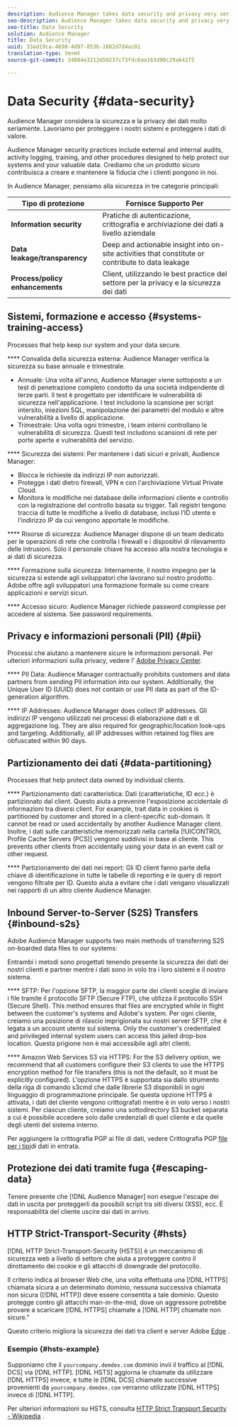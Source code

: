 ```yaml
---
description: Audience Manager takes data security and privacy very seriously. We work to keep our systems secure and protect your valuable data.
seo-description: Audience Manager takes data security and privacy very seriously. We work to keep our systems secure and protect your valuable data.
seo-title: Data Security
solution: Audience Manager
title: Data Security
uuid: 33ad19ca-4690-4d97-853b-1882d7d4ac01
translation-type: tm+mt
source-git-commit: 34884e3212d50237c73fdc6aa163d90c29a642f5

---
```



# Data Security {#data-security}

Audience Manager considera la sicurezza e la privacy dei dati molto seriamente. Lavoriamo per proteggere i nostri sistemi e proteggere i dati di valore.

Audience Manager security practices include external and internal audits, activity logging, training, and other procedures designed to help protect our systems and your valuable data. Crediamo che un prodotto sicuro contribuisca a creare e mantenere la fiducia che i clienti pongono in noi.

In Audience Manager, pensiamo alla sicurezza in tre categorie principali:

| Tipo di protezione | Fornisce Supporto Per |
|---|---|
| **Information security** | Pratiche di autenticazione, crittografia e archiviazione dei dati a livello aziendale |
| **Data leakage/transparency** | Deep and actionable insight into on-site activities that constitute or contribute to data leakage |
| **Process/policy enhancements** | Client, utilizzando le best practice del settore per la privacy e la sicurezza dei dati |

## Sistemi, formazione e accesso {#systems-training-access}

Processes that help keep our system and your data secure.

**** Convalida della sicurezza esterna:  Audience Manager verifica la sicurezza su base annuale e trimestrale.

* Annuale: Una volta all'anno, Audience Manager viene sottoposto a un test di penetrazione completo condotto da una società indipendente di terze parti. Il test è progettato per identificare le vulnerabilità di sicurezza nell'applicazione. I test includono la scansione per script intersito, iniezioni SQL, manipolazione dei parametri del modulo e altre vulnerabilità a livello di applicazione.
* Trimestrale: Una volta ogni trimestre, i team interni controllano le vulnerabilità di sicurezza. Questi test includono scansioni di rete per porte aperte e vulnerabilità del servizio.

**** Sicurezza dei sistemi:  Per mantenere i dati sicuri e privati, Audience Manager:

* Blocca le richieste da indirizzi IP non autorizzati.
* Protegge i dati dietro firewall, VPN e con l'archiviazione Virtual Private Cloud.
* Monitora le modifiche nei database delle informazioni cliente e controllo con la registrazione del controllo basata su trigger. Tali registri tengono traccia di tutte le modifiche a livello di database, inclusi l’ID utente e l’indirizzo IP da cui vengono apportate le modifiche.

**** Risorse di sicurezza:  Audience Manager dispone di un team dedicato per le operazioni di rete che controlla i firewall e i dispositivi di rilevamento delle intrusioni. Solo il personale chiave ha accesso alla nostra tecnologia e ai dati di sicurezza.

**** Formazione sulla sicurezza:  Internamente, il nostro impegno per la sicurezza si estende agli sviluppatori che lavorano sul nostro prodotto. Adobe offre agli sviluppatori una formazione formale su come creare applicazioni e servizi sicuri.

**** Accesso sicuro:  Audience Manager richiede password complesse per accedere al sistema. See password requirements.[](../../reference/password-requirements.md)

## Privacy e informazioni personali (PII) {#pii}

Processi che aiutano a mantenere sicure le informazioni personali. Per ulteriori informazioni sulla privacy, vedere l' [Adobe Privacy Center](https://www.adobe.com/privacy/advertising-services.html).

**** PII Data:  Audience Manager contractually prohibits customers and data partners from sending PII information into our system. Additionally, the Unique User ID (UUID) does not contain or use PII data as part of the ID-generation algorithm.

**** IP Addresses:  Audience Manager does collect IP addresses. Gli indirizzi IP vengono utilizzati nei processi di elaborazione dati e di aggregazione log. They are also required for geographic/location look-ups and targeting. Additionally, all IP addresses within retained log files are obfuscated within 90 days.

## Partizionamento dei dati {#data-partitioning}

Processes that help protect data owned by individual clients.

**** Partizionamento dati caratteristica:  Dati (caratteristiche, ID ecc.) è partizionato dal client. Questo aiuta a prevenire l'esposizione accidentale di informazioni tra diversi client. For example, trait data in cookies is partitioned by customer and stored in a client-specific sub-domain. It cannot be read or used accidentally by another Audience Manager client. Inoltre, i dati sulle caratteristiche memorizzati nella cartella [!UICONTROL Profile Cache Servers (PCS)] vengono suddivisi in base al cliente. This prevents other clients from accidentally using your data in an event call or other request.

**** Partizionamento dei dati nei report:  Gli ID client fanno parte della chiave di identificazione in tutte le tabelle di reporting e le query di report vengono filtrate per ID. Questo aiuta a evitare che i dati vengano visualizzati nei rapporti di un altro cliente Audience Manager.

## Inbound Server-to-Server (S2S) Transfers {#inbound-s2s}

Adobe Audience Manager supports two main methods of transferring S2S on-boarded data files to our systems:

Entrambi i metodi sono progettati tenendo presente la sicurezza dei dati dei nostri clienti e partner mentre i dati sono in volo tra i loro sistemi e il nostro sistema.

**** SFTP: Per l'opzione SFTP, la maggior parte dei clienti sceglie di inviare i file tramite il protocollo SFTP (Secure FTP), che utilizza il protocollo SSH (Secure Shell). This method ensures that files are encrypted while in flight between the customer's systems and Adobe's system. Per ogni cliente, creiamo una posizione di rilascio imprigionata sui nostri server SFTP, che è legata a un account utente sul sistema. Only the customer's credentialed and privileged internal system users can access this jailed drop-box location. Questa prigione non è mai accessibile agli altri clienti.

**** Amazon Web Services S3 via HTTPS: For the S3 delivery option, we recommend that all customers configure their S3 clients to use the HTTPS encryption method for file transfers (this is not the default, so it must be explicitly configured). L'opzione HTTPS è supportata sia dallo strumento della riga di comando s3cmd che dalle librerie S3 disponibili in ogni linguaggio di programmazione principale. Se questa opzione HTTPS è attivata, i dati del cliente vengono crittografati mentre è in volo verso i nostri sistemi. Per ciascun cliente, creiamo una sottodirectory S3 bucket separata a cui è possibile accedere solo dalle credenziali di quel cliente e da quelle degli utenti del sistema interno.

Per aggiungere la crittografia PGP ai file di dati, vedere Crittografia PGP [file per i tipi](../../integration/sending-audience-data/batch-data-transfer-explained/inbound-file-encryption.md)di dati in entrata.

## Protezione dei dati tramite fuga {#escaping-data}

Tenere presente che [!DNL Audience Manager] non esegue l'escape dei dati in uscita per proteggerli da possibili script tra siti diversi (XSS), ecc. È responsabilità del cliente uscire dai dati in arrivo.

## HTTP Strict-Transport-Security {#hsts}

[!DNL HTTP Strict-Transport-Security (HSTS)] è un meccanismo di sicurezza web a livello di settore che aiuta a proteggere contro il dirottamento dei cookie e gli attacchi di downgrade del protocollo.

Il criterio indica al browser Web che, una volta effettuata una [!DNL HTTPS] chiamata sicura a un determinato dominio, nessuna successiva chiamata non sicura ([!DNL HTTP]) deve essere consentita a tale dominio. Questo protegge contro gli attacchi man-in-the-mid, dove un aggressore potrebbe provare a scaricare [!DNL HTTPS] chiamate a [!DNL HTTP] chiamate non sicure."

Questo criterio migliora la sicurezza dei dati tra client e server Adobe [Edge](../../reference/system-components/components-edge.md) .

### Esempio {#hsts-example}

Supponiamo che il `yourcompany.demdex.com` dominio invii il traffico al [!DNL DCS] via [!DNL HTTP]. [!DNL HSTS] aggiorna le chiamate da utilizzare [!DNL HTTPS] invece, e tutte le [!DNL DCS] chiamate successive provenienti da `yourcompany.demdex.com` verranno utilizzate [!DNL HTTPS] invece di [!DNL HTTP].

Per ulteriori informazioni su HSTS, consulta [HTTP Strict Transport Security - Wikipedia](https://en.wikipedia.org/wiki/HTTP_Strict_Transport_Security) .
